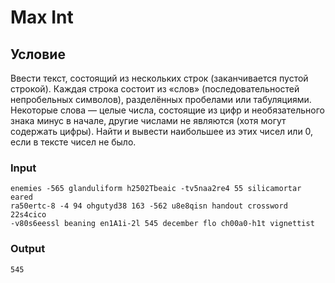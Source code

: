 # Max Int

## Условие

Ввести текст, состоящий из нескольких строк (заканчивается пустой строкой). Каждая строка состоит из «слов» (последовательностей непробельных символов), разделённых пробелами или табуляциями. Некоторые слова — целые числа, состоящие из цифр и необязательного знака минус в начале, другие числами не являются (хотя могут содержать цифры). Найти и вывести наибольшее из этих чисел или 0, если в тексте чисел не было.

### Input

```
enemies -565 glanduliform h2502Tbeaic -tv5naa2re4 55 silicamortar eared
ra50ertc-8 -4 94 ohgutyd38 163 -562 u8e8qisn handout crossword 22s4cico
-v80s6eessl beaning en1A1i-2l 545 december flo ch00a0-h1t vignettist
```

### Output

```
545
```
